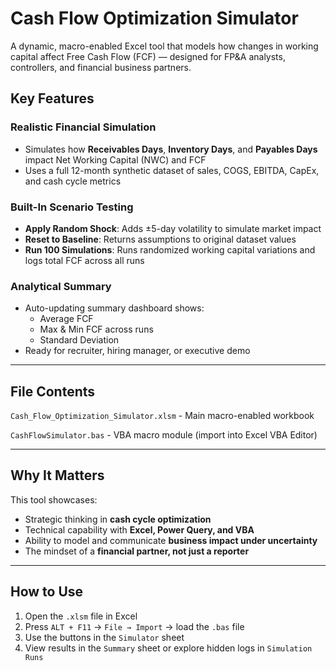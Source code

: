 
# Cash Flow Optimization Simulator

A dynamic, macro-enabled Excel tool that models how changes in working capital affect Free Cash Flow (FCF) — designed for FP&A analysts, controllers, and financial business partners.



##  Key Features

###  Realistic Financial Simulation
- Simulates how **Receivables Days**, **Inventory Days**, and **Payables Days** impact Net Working Capital (NWC) and FCF
- Uses a full 12-month synthetic dataset of sales, COGS, EBITDA, CapEx, and cash cycle metrics

###  Built-In Scenario Testing
- **Apply Random Shock**: Adds ±5-day volatility to simulate market impact
- **Reset to Baseline**: Returns assumptions to original dataset values
- **Run 100 Simulations**: Runs randomized working capital variations and logs total FCF across all runs

###  Analytical Summary
- Auto-updating summary dashboard shows:
  - Average FCF
  - Max & Min FCF across runs
  - Standard Deviation
- Ready for recruiter, hiring manager, or executive demo

---

##  File Contents

`Cash_Flow_Optimization_Simulator.xlsm` - Main macro-enabled workbook

`CashFlowSimulator.bas` - VBA macro module (import into Excel VBA Editor)

---

##  Why It Matters

This tool showcases:
- Strategic thinking in **cash cycle optimization**
- Technical capability with **Excel, Power Query, and VBA**
- Ability to model and communicate **business impact under uncertainty**
- The mindset of a **financial partner, not just a reporter**

---

## How to Use

1. Open the `.xlsm` file in Excel
2. Press `ALT + F11` → `File → Import` → load the `.bas` file
3. Use the buttons in the `Simulator` sheet
4. View results in the `Summary` sheet or explore hidden logs in `Simulation Runs`

